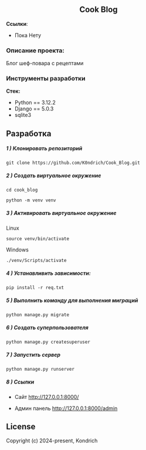 <h2 align="center">Cook Blog</h2>


**Ссылки**:
- Пока Нету

### Описание проекта:
Блог шеф-повара с рецептами

### Инструменты разработки

**Стек:**
- Python == 3.12.2
- Django == 5.0.3
- sqlite3

## Разработка

##### 1 ) Клонировать репозиторий

    git clone https://github.com/K0ndrich/Cook_Blog.git

##### 2 ) Создать виртуальное окружение

    cd cook_blog
    
    python -m venv venv
    
##### 3 ) Активировать виртуальное окружение
    
Linux

    source venv/bin/activate
    
Windows

    ./venv/Scripts/activate

##### 4 ) Устанавливить зависимости:

    pip install -r req.txt

##### 5 ) Выполнить команду для выполнения миграций

    python manage.py migrate
    
##### 6 ) Создать суперпользователя

    python manage.py createsuperuser
    
##### 7 ) Запустить сервер

    python manage.py runserver

##### 8 ) Ссылки

- Сайт http://127.0.0.1:8000/

- Админ панель http://127.0.0.1:8000/admin

## License

Copyright (c) 2024-present, Kondrich 




